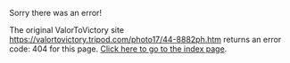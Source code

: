 

Sorry there was an error!

The original ValorToVictory site https://valortovictory.tripod.com/photo17/44-8882ph.htm returns an error code: 404 for this page. [Click here to go to the index page](../index.md).